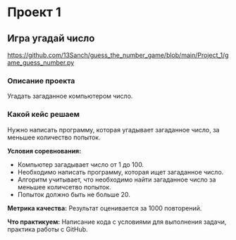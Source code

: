 # Проект 1 

## Игра угадай число 
https://github.com/13Sanch/guess_the_number_game/blob/main/Project_1/game_guess_number.py

### Описание проекта 
Угадать загаданное компьютером число. 

### Какой кейс решаем 
Нужно написать программу, которая угадывает загаданное число, за меньшее количество попыток.

**Условия соревнования:**
- Компьютер загадывает число от 1 до 100.
- Необходимо написать программу, которая ищет загаданное число.
- Алгоритм  учитывает, что необходимо найти загаданное число за меньшее количсетво попыток.
- Попыток должно быть не больше 20.

**Метрика качества:**
Результат оценивается за 1000 повторений.

**Что практикуем:**
Написание кода с условиями для выполнения задачи, практика работы с GitHub.

